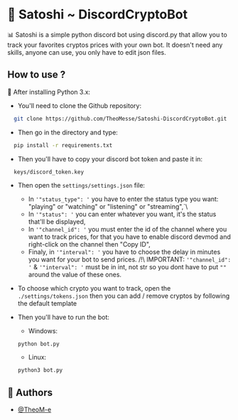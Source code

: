 
# 🚀 Satoshi ~ DiscordCryptoBot

📊 Satoshi is a simple python discord bot using discord.py that allow you to track your favorites cryptos prices with your own bot. 
It doesn't need any skills, anyone can use, you only have to edit json files.


## How to use ?
🔹 After installing Python 3.x:
- You'll need to clone the Github repository:
```bash
  git clone https://github.com/TheoMesse/Satoshi-DiscordCryptoBot.git
```

- Then go in the directory and type:

```bash
  pip install -r requirements.txt
```
- Then you'll have to copy your discord bot token and paste it in:

```
  keys/discord_token.key
```
- Then open the `settings/settings.json` file:
  - In `'"status_type": '` you have to enter the status type you want: "playing" or "watching" or "listening" or "streaming",`\
  - In `'"status": '` you can enter whatever you want, it's the status that'll be displayed,
  - In `'"channel_id": '` you must enter the id of the channel where you want to track prices, for that you have to enable discord devmod and right-click on the channel then "Copy ID",
  - Finaly, in `'"interval": '` you have to choose the delay in minutes you want for your bot to send prices.
  /!\ IMPORTANT: `'"channel_id": '` & `'"interval": '` must be in int, not str so you dont have to put `""` around the value of these ones.

- To choose which crypto you want to track, open the `./settings/tokens.json` then you can add / remove cryptos by following the default template

- Then you'll have to run the bot:
    - Windows:
    ```bash
    python bot.py
    ```
    - Linux:
    ```bash
    python3 bot.py
    ```
## 👴 Authors

- [@TheoM-e](https://www.github.com/TheoM-e)

